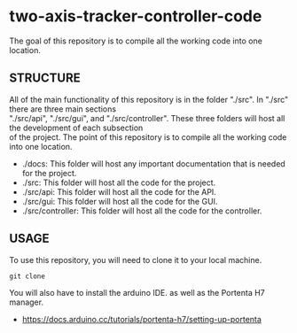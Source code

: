 # two-axis-tracker-controller-code
The goal of this repository is to compile all the working code into one location. <br>
## STRUCTURE
All of the main functionality of this repository is in the folder "./src". In "./src" there are three main sections <br>
"./src/api", "./src/gui", and "./src/controller". These three folders will host all the development of each subsection <br>
of the project. The point of this repository is to compile all the working code into one location. <br>
- ./docs: This folder will host any important documentation that is needed for the project. <br>
- ./src: This folder will host all the code for the project. <br>
- ./src/api: This folder will host all the code for the API. <br>
- ./src/gui: This folder will host all the code for the GUI.<br>
- ./src/controller: This folder will host all the code for the controller.<br>
## USAGE
To use this repository, you will need to clone it to your local machine. <br>
```
git clone
```
You will also have to install the arduino IDE. as well as the Portenta H7 manager. <br>
- https://docs.arduino.cc/tutorials/portenta-h7/setting-up-portenta